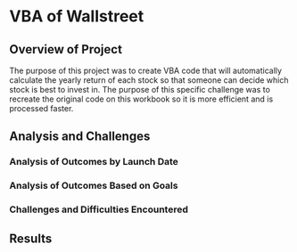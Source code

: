 # VBA of Wallstreet

## Overview of Project

The purpose of this project was to create VBA code that will automatically calculate the yearly return of each stock so that someone can decide which stock is best to invest in. The purpose of this specific challenge was to recreate the original code on this workbook so it is more efficient and is processed faster. 

## Analysis and Challenges

### Analysis of Outcomes by Launch Date



### Analysis of Outcomes Based on Goals



### Challenges and Difficulties Encountered



## Results


